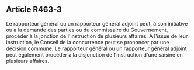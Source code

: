 Article R463-3
----
Le rapporteur général ou un rapporteur général adjoint peut, à son initiative ou
à la demande des parties ou du commissaire du Gouvernement, procéder à la
jonction de l'instruction de plusieurs affaires. A l'issue de leur instruction,
le Conseil de la concurrence peut se prononcer par une décision commune. Le
rapporteur général ou un rapporteur général adjoint peut également procéder à la
disjonction de l'instruction d'une saisine en plusieurs affaires.
